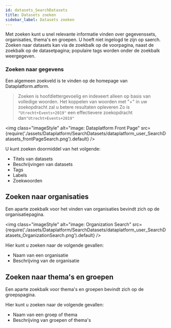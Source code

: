```yaml
---
id: datasets_SearchDatasets
title: Datasets zoeken 
sidebar_label: Datasets zoeken 
---
```


Met zoeken kunt u snel relevante informatie vinden over gegevenssets, organisaties, thema's en groepen. U hoeft niet ingelogd te zijn op saerch. Zoeken naar datasets kan via de zoekbalk op de voorpagina, naast de zoekbalk op de datasetpagina; populaire tags worden onder de zoekbalk weergegeven. 

### Zoeken naar gegevens 

Een algemeen zoekveld is te vinden op de homepage van Dataplatform.atform.

> Zoeken is hoofdlettergevoelig en indexeert alleen op basis van volledige woorden.
> Het koppelen van woorden met "+" in uw zoekopdracht zal u betere resultaten opleveren
> Zo is `"Utrecht+Events+2019"`  een effectievere zoekopdracht dan`"Utrecht+Events+2019"` 

<img class="imageStyle" alt="image: Dataplatform Front Page" src={require('./assets/Dataplatform/SearchDatasets/dataplatform_user_SearchDatasets_frontPageSearch.png').default} />

U kunt zoeken doormiddel van het volgende: 

* Titels van datasets 
* Beschrijvingen van datasets 
* Tags 
* Labels 
* Zoekwoorden 


## Zoeken naar organisaties 

Een aparte zoekbalk voor het vinden van organisaties bevindt zich op de organisatiepagina. 

<img class="imageStyle" alt="image: Organization Search" src={require('./assets/Dataplatform/SearchDatasets/dataplatform_user_SearchDatasets_OrganizationSearch.png').default} />

Hier kunt u zoeken naar de volgende gevallen: 
* Naam van een organisatie 
* Beschrijving van de organisatie

## Zoeken naar thema's en groepen 
Een aparte zoekbalk voor thema's en groepen bevindt zich op de groepspagina. 

Hier kunt u zoeken naar de volgende gevallen: 
* Naam van een groep of thema 
* Beschrijving van groepen of thema's 